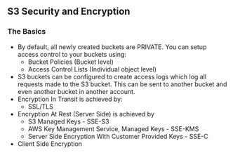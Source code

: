 ## S3 Security and Encryption

### The Basics
- By default, all newly created buckets are PRIVATE. You can setup access control to your buckets using:
  - Bucket Policies (Bucket level)
  - Access Control Lists (Individual object level)
- S3 buckets can be configured to create access logs which log all requests made to the S3 bucket. This can be sent to another bucket and even another bucket in another account.
- Encryption In Transit is achieved by:
  - SSL/TLS
- Encryption At Rest (Server Side) is achieved by
  - S3 Managed Keys - SSE-S3
  - AWS Key Management Service, Managed Keys - SSE-KMS
  - Server Side Encryption With Customer Provided Keys - SSE-C
- Client Side Encryption
